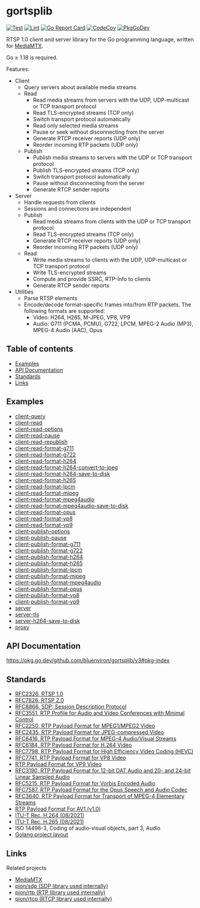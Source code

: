 # gortsplib

[![Test](https://github.com/bluenviron/gortsplib/workflows/test/badge.svg)](https://github.com/bluenviron/gortsplib/actions?query=workflow:test)
[![Lint](https://github.com/bluenviron/gortsplib/workflows/lint/badge.svg)](https://github.com/bluenviron/gortsplib/actions?query=workflow:lint)
[![Go Report Card](https://goreportcard.com/badge/github.com/bluenviron/gortsplib)](https://goreportcard.com/report/github.com/bluenviron/gortsplib)
[![CodeCov](https://codecov.io/gh/bluenviron/gortsplib/branch/main/graph/badge.svg)](https://app.codecov.io/gh/bluenviron/gortsplib/branch/main)
[![PkgGoDev](https://pkg.go.dev/badge/github.com/bluenviron/gortsplib/v3)](https://pkg.go.dev/github.com/bluenviron/gortsplib/v3#pkg-index)

RTSP 1.0 client and server library for the Go programming language, written for [MediaMTX](https://github.com/aler9/mediamtx).

Go &ge; 1.18 is required.

Features:

* Client
  * Query servers about available media streams
  * Read
    * Read media streams from servers with the UDP, UDP-multicast or TCP transport protocol
    * Read TLS-encrypted streams (TCP only)
    * Switch transport protocol automatically
    * Read only selected media streams
    * Pause or seek without disconnecting from the server
    * Generate RTCP receiver reports (UDP only)
    * Reorder incoming RTP packets (UDP only)
  * Publish
    * Publish media streams to servers with the UDP or TCP transport protocol
    * Publish TLS-encrypted streams (TCP only)
    * Switch transport protocol automatically
    * Pause without disconnecting from the server
    * Generate RTCP sender reports
* Server
  * Handle requests from clients
  * Sessions and connections are independent
  * Publish
    * Read media streams from clients with the UDP or TCP transport protocol
    * Read TLS-encrypted streams (TCP only)
    * Generate RTCP receiver reports (UDP only)
    * Reorder incoming RTP packets (UDP only)
  * Read
    * Write media streams to clients with the UDP, UDP-multicast or TCP transport protocol
    * Write TLS-encrypted streams
    * Compute and provide SSRC, RTP-Info to clients
    * Generate RTCP sender reports
* Utilities
  * Parse RTSP elements
  * Encode/decode format-specific frames into/from RTP packets. The following formats are supported:
    * Video: H264, H265, M-JPEG, VP8, VP9
    * Audio: G711 (PCMA, PCMU), G722, LPCM, MPEG-2 Audio (MP3), MPEG-4 Audio (AAC), Opus

## Table of contents

* [Examples](#examples)
* [API Documentation](#api-documentation)
* [Standards](#standards)
* [Links](#links)

## Examples

* [client-query](examples/client-query/main.go)
* [client-read](examples/client-read/main.go)
* [client-read-options](examples/client-read-options/main.go)
* [client-read-pause](examples/client-read-pause/main.go)
* [client-read-republish](examples/client-read-republish/main.go)
* [client-read-format-g711](examples/client-read-format-g711/main.go)
* [client-read-format-g722](examples/client-read-format-g722/main.go)
* [client-read-format-h264](examples/client-read-format-h264/main.go)
* [client-read-format-h264-convert-to-jpeg](examples/client-read-format-h264-convert-to-jpeg/main.go)
* [client-read-format-h264-save-to-disk](examples/client-read-format-h264-save-to-disk/main.go)
* [client-read-format-h265](examples/client-read-format-h265/main.go)
* [client-read-format-lpcm](examples/client-read-format-lpcm/main.go)
* [client-read-format-mjpeg](examples/client-read-format-mjpeg/main.go)
* [client-read-format-mpeg4audio](examples/client-read-format-mpeg4audio/main.go)
* [client-read-format-mpeg4audio-save-to-disk](examples/client-read-format-mpeg4audio-save-to-disk/main.go)
* [client-read-format-opus](examples/client-read-format-opus/main.go)
* [client-read-format-vp8](examples/client-read-format-vp8/main.go)
* [client-read-format-vp9](examples/client-read-format-vp9/main.go)
* [client-publish-options](examples/client-publish-options/main.go)
* [client-publish-pause](examples/client-publish-pause/main.go)
* [client-publish-format-g711](examples/client-publish-format-g711/main.go)
* [client-publish-format-g722](examples/client-publish-format-g722/main.go)
* [client-publish-format-h264](examples/client-publish-format-h264/main.go)
* [client-publish-format-h265](examples/client-publish-format-h265/main.go)
* [client-publish-format-lpcm](examples/client-publish-format-lpcm/main.go)
* [client-publish-format-mjpeg](examples/client-publish-format-mjpeg/main.go)
* [client-publish-format-mpeg4audio](examples/client-publish-format-mpeg4audio/main.go)
* [client-publish-format-opus](examples/client-publish-format-opus/main.go)
* [client-publish-format-vp8](examples/client-publish-format-vp8/main.go)
* [client-publish-format-vp9](examples/client-publish-format-vp9/main.go)
* [server](examples/server/main.go)
* [server-tls](examples/server-tls/main.go)
* [server-h264-save-to-disk](examples/server-h264-save-to-disk/main.go)
* [proxy](examples/proxy/main.go)

## API Documentation

https://pkg.go.dev/github.com/bluenviron/gortsplib/v3#pkg-index

## Standards

* [RFC2326, RTSP 1.0](https://datatracker.ietf.org/doc/html/rfc2326)
* [RFC7826, RTSP 2.0](https://datatracker.ietf.org/doc/html/rfc7826)
* [RFC8866, SDP: Session Description Protocol](https://datatracker.ietf.org/doc/html/rfc8866)
* [RFC3551, RTP Profile for Audio and Video Conferences with Minimal Control](https://datatracker.ietf.org/doc/html/rfc3551)
* [RFC2250, RTP Payload Format for MPEG1/MPEG2 Video](https://datatracker.ietf.org/doc/html/rfc2250)
* [RFC2435, RTP Payload Format for JPEG-compressed Video](https://datatracker.ietf.org/doc/html/rfc2435)
* [RFC6416, RTP Payload Format for MPEG-4 Audio/Visual Streams](https://datatracker.ietf.org/doc/html/rfc6416)
* [RFC6184, RTP Payload Format for H.264 Video](https://datatracker.ietf.org/doc/html/rfc6184)
* [RFC7798, RTP Payload Format for High Efficiency Video Coding (HEVC)](https://datatracker.ietf.org/doc/html/rfc7798)
* [RFC7741, RTP Payload Format for VP8 Video](https://datatracker.ietf.org/doc/html/rfc7741)
* [RTP Payload Format for VP9 Video](https://datatracker.ietf.org/doc/html/draft-ietf-payload-vp9-16)
* [RFC3190, RTP Payload Format for 12-bit DAT Audio and 20- and 24-bit Linear Sampled Audio](https://datatracker.ietf.org/doc/html/rfc3190)
* [RFC5215, RTP Payload Format for Vorbis Encoded Audio](https://datatracker.ietf.org/doc/html/rfc5215)
* [RFC7587, RTP Payload Format for the Opus Speech and Audio Codec](https://datatracker.ietf.org/doc/html/rfc7587)
* [RFC3640, RTP Payload Format for Transport of MPEG-4 Elementary Streams](https://datatracker.ietf.org/doc/html/rfc3640)
* [RTP Payload Format For AV1 (v1.0)](https://aomediacodec.github.io/av1-rtp-spec/)
* [ITU-T Rec. H.264 (08/2021)](https://www.itu.int/rec/dologin_pub.asp?lang=e&id=T-REC-H.264-202108-I!!PDF-E&type=items)
* [ITU-T Rec. H.265 (08/2021)](https://www.itu.int/rec/dologin_pub.asp?lang=e&id=T-REC-H.265-202108-I!!PDF-E&type=items)
* ISO 14496-3, Coding of audio-visual objects, part 3, Audio
* [Golang project layout](https://github.com/golang-standards/project-layout)

## Links

Related projects

* [MediaMTX](https://github.com/aler9/mediamtx)
* [pion/sdp (SDP library used internally)](https://github.com/pion/sdp)
* [pion/rtp (RTP library used internally)](https://github.com/pion/rtp)
* [pion/rtcp (RTCP library used internally)](https://github.com/pion/rtcp)
